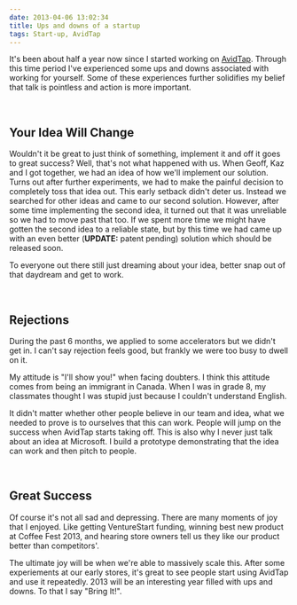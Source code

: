 ```yaml
---
date: 2013-04-06 13:02:34
title: Ups and downs of a startup
tags: Start-up, AvidTap
---
```

It's been about half a year now since I started working on [AvidTap][1]. Through
this time period I've experienced some ups and downs associated with working for
yourself. Some of these experiences further solidifies my belief that talk is
pointless and action is more important.

<br>

## **Your Idea Will Change**

Wouldn't it be great to just think of something, implement it and off it goes
to great success? Well, that's not what happened with us. When Geoff, Kaz and I
got together, we had an idea of how we'll implement our solution. Turns out
after further experiments, we had to make the painful decision to completely
toss that idea out. This early setback didn't deter us. Instead we searched for
other ideas and came to our second solution. However, after some time
implementing the second idea, it turned out that it was unreliable so we had to
move past that too. If we spent more time we might have gotten the second idea
to a reliable state, but by this time we had came up with an even better
(**UPDATE:** patent pending) solution which should be released soon.

To everyone out there still just dreaming about your idea, better snap out of
that daydream and get to work.

<br>

## **Rejections**

During the past 6 months, we applied to some accelerators but we didn't get in.
I can't say rejection feels good, but frankly we were too busy to dwell on it.

My attitude is "I'll show you!" when facing doubters. I think this attitude
comes from being an immigrant in Canada. When I was in grade 8, my classmates
thought I was stupid just because I couldn't understand English.

It didn't matter whether other people believe in our team and idea, what we
needed to prove is to ourselves that this can work. People will jump on the
success when AvidTap starts taking off. This is also why I never just talk about
an idea at Microsoft. I build a prototype demonstrating that the idea can work
and then pitch to people.

<br>

## **Great Success**

Of course it's not all sad and depressing. There are many moments of joy that I
enjoyed. Like getting VentureStart funding, winning best new product at Coffee
Fest 2013, and hearing store owners tell us they like our product better than
competitors'.

The ultimate joy will be when we're able to massively scale this. After some
experiements at our early stores, it's great to see people start using AvidTap
and use it repeatedly. 2013 will be an interesting year filled with ups and
downs. To that I say "Bring It!".

  [1]: http://avidtap.com

